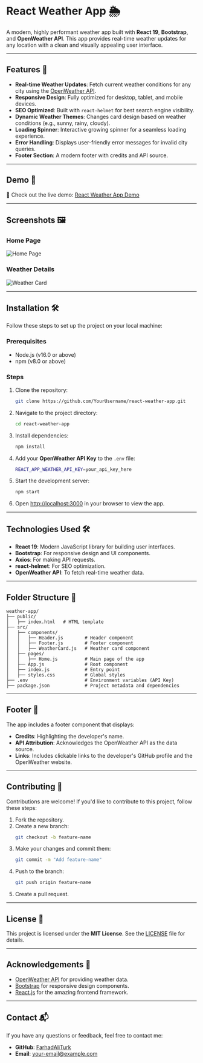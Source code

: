 # React Weather App 🌦️

A modern, highly performant weather app built with **React 19**, **Bootstrap**, and **OpenWeather API**. This app provides real-time weather updates for any location with a clean and visually appealing user interface.

---

## Features 🚀

- **Real-time Weather Updates**: Fetch current weather conditions for any city using the [OpenWeather API](https://openweathermap.org/).
- **Responsive Design**: Fully optimized for desktop, tablet, and mobile devices.
- **SEO Optimized**: Built with `react-helmet` for best search engine visibility.
- **Dynamic Weather Themes**: Changes card design based on weather conditions (e.g., sunny, rainy, cloudy).
- **Loading Spinner**: Interactive growing spinner for a seamless loading experience.
- **Error Handling**: Displays user-friendly error messages for invalid city queries.
- **Footer Section**: A modern footer with credits and API source.

---

## Demo 🎥

🚀 Check out the live demo: [React Weather App Demo](#)

---

## Screenshots 🖼️

### Home Page
![Home Page](https://via.placeholder.com/800x400)

### Weather Details
![Weather Card](https://via.placeholder.com/800x400)

---

## Installation 🛠️

Follow these steps to set up the project on your local machine:

### Prerequisites
- Node.js (v16.0 or above)
- npm (v8.0 or above)

### Steps
1. Clone the repository:
   ```bash
   git clone https://github.com/YourUsername/react-weather-app.git
   ```
2. Navigate to the project directory:
   ```bash
   cd react-weather-app
   ```
3. Install dependencies:
   ```bash
   npm install
   ```
4. Add your **OpenWeather API Key** to the `.env` file:
   ```bash
   REACT_APP_WEATHER_API_KEY=your_api_key_here
   ```
5. Start the development server:
   ```bash
   npm start
   ```
6. Open [http://localhost:3000](http://localhost:3000) in your browser to view the app.

---

## Technologies Used 🛠️

- **React 19**: Modern JavaScript library for building user interfaces.
- **Bootstrap**: For responsive design and UI components.
- **Axios**: For making API requests.
- **react-helmet**: For SEO optimization.
- **OpenWeather API**: To fetch real-time weather data.

---

## Folder Structure 📂

```
weather-app/
├── public/
│   ├── index.html   # HTML template
├── src/
│   ├── components/
│   │   ├── Header.js        # Header component
│   │   ├── Footer.js        # Footer component
│   │   ├── WeatherCard.js   # Weather card component
│   ├── pages/
│   │   ├── Home.js          # Main page of the app
│   ├── App.js               # Root component
│   ├── index.js             # Entry point
│   ├── styles.css           # Global styles
├── .env                     # Environment variables (API Key)
├── package.json             # Project metadata and dependencies
```

---

## Footer 📄

The app includes a footer component that displays:
- **Credits**: Highlighting the developer's name.
- **API Attribution**: Acknowledges the OpenWeather API as the data source.
- **Links**: Includes clickable links to the developer's GitHub profile and the OpenWeather website.

---

## Contributing 🤝

Contributions are welcome! If you'd like to contribute to this project, follow these steps:

1. Fork the repository.
2. Create a new branch:
   ```bash
   git checkout -b feature-name
   ```
3. Make your changes and commit them:
   ```bash
   git commit -m "Add feature-name"
   ```
4. Push to the branch:
   ```bash
   git push origin feature-name
   ```
5. Create a pull request.

---

## License 📄

This project is licensed under the **MIT License**. See the [LICENSE](LICENSE) file for details.

---

## Acknowledgements 🙌

- [OpenWeather API](https://openweathermap.org/) for providing weather data.
- [Bootstrap](https://getbootstrap.com/) for responsive design components.
- [React.js](https://reactjs.org/) for the amazing frontend framework.

---

## Contact 📬

If you have any questions or feedback, feel free to contact me:

- **GitHub**: [FarhadAliTurk](https://github.com/FarhadAliTurk)
- **Email**: your-email@example.com